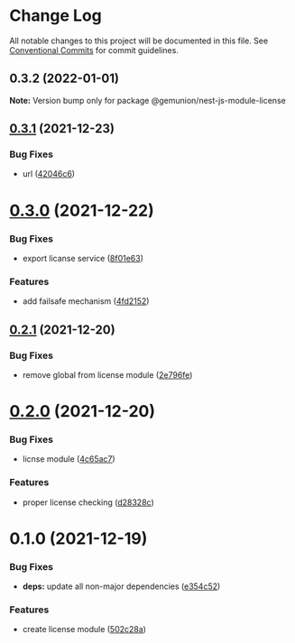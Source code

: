 # Change Log

All notable changes to this project will be documented in this file.
See [Conventional Commits](https://conventionalcommits.org) for commit guidelines.

## 0.3.2 (2022-01-01)

**Note:** Version bump only for package @gemunion/nest-js-module-license





## [0.3.1](https://github.com/gemunion/nestjs-packages/compare/@gemunion/nest-js-module-license@0.3.0...@gemunion/nest-js-module-license@0.3.1) (2021-12-23)


### Bug Fixes

* url ([42046c6](https://github.com/gemunion/nestjs-packages/commit/42046c63f65fd22543aeb02615fe6277fa82aa21))





# [0.3.0](https://github.com/gemunion/nestjs-packages/compare/@gemunion/nest-js-module-license@0.2.1...@gemunion/nest-js-module-license@0.3.0) (2021-12-22)


### Bug Fixes

* export licanse service ([8f01e63](https://github.com/gemunion/nestjs-packages/commit/8f01e63208cbc2bf072ecbadc882d724eb1b391b))


### Features

* add failsafe mechanism ([4fd2152](https://github.com/gemunion/nestjs-packages/commit/4fd21521e1c713d9fbf02cacb846be5f646a76a5))





## [0.2.1](https://github.com/gemunion/nestjs-packages/compare/@gemunion/nest-js-module-license@0.2.0...@gemunion/nest-js-module-license@0.2.1) (2021-12-20)


### Bug Fixes

* remove global from license module ([2e796fe](https://github.com/gemunion/nestjs-packages/commit/2e796fe1684c8f1af777076292d82770d67399c9))





# [0.2.0](https://github.com/gemunion/nestjs-packages/compare/@gemunion/nest-js-module-license@0.1.0...@gemunion/nest-js-module-license@0.2.0) (2021-12-20)


### Bug Fixes

* licnse module ([4c65ac7](https://github.com/gemunion/nestjs-packages/commit/4c65ac7e1414e521c858b58761a943efe9c82809))


### Features

* proper license checking ([d28328c](https://github.com/gemunion/nestjs-packages/commit/d28328c5dc9d0939a67929c719067ca4ec990fc5))





# 0.1.0 (2021-12-19)


### Bug Fixes

* **deps:** update all non-major dependencies ([e354c52](https://github.com/gemunion/nestjs-packages/commit/e354c52df8d33b4330c39bbb25fd8d557536f628))


### Features

* create license module ([502c28a](https://github.com/gemunion/nestjs-packages/commit/502c28a1cf9330864ef8d3585aad68a4ac9a9239))
